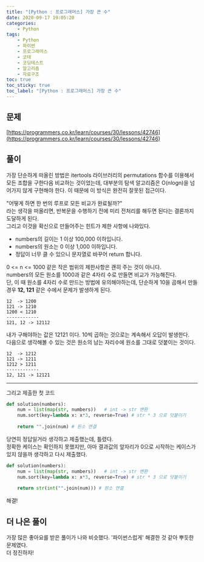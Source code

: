 ```yaml
---
title: "[Python : 프로그래머스] 가장 큰 수"
date: 2020-09-17 19:05:20
categories:
    - Python
tags:
    - Python
    - 파이썬
    - 프로그래머스
    - 코테
    - 코딩테스트
    - 알고리즘
    - 자료구조
toc: true
toc_sticky: true
toc_label: "[Python : 프로그래머스] 가장 큰 수"
---
```


## 문제
[https://programmers.co.kr/learn/courses/30/lessons/42746](https://programmers.co.kr/learn/courses/30/lessons/42746)

## 풀이
가장 단순하게 떠올린 방법은 itertools 라이브러리의 permutations 함수를 이용해서 
모든 조합을 구한다음 비교하는 것이었는데, 대부분의 탐색 알고리즘은 O(nlogn)을 넘어가지 않게 구현해야 한다. 이 때문에 이 방식은 완전히 잘못된 접근이다.  
  
"어떻게 하면 한 번의 루프로 모든 비교가 완료될까?"  
라는 생각을 떠올리면, 반복문을 수행하기 전에 미리 전처리를 해두면 된다는 결론까지 도달하게 된다.  
그리고 이것을 확신으로 만들어주는 힌트가 제한 사항에 나와있다.  
- numbers의 길이는 1 이상 100,000 이하입니다.
- numbers의 원소는 0 이상 1,000 이하입니다.
- 정답이 너무 클 수 있으니 문자열로 바꾸어 return 합니다.

0 <= n <= 1000 같은 작은 범위의 제한사항은 괜히 주는 것이 아니다.  
numbers의 모든 원소를 1000과 같은 4자리 수로 만들면 비교가 가능해진다.  
단, 이 때 원소를 4자리 수로 만드는 방법에 유의해야하는데, 단순하게 10을 곱해서 만들 경우 
**12, 121** 같은 수에서 문제가 발생하게 된다. 
```
12  -> 1200
121 -> 1210
1200 < 1210
------------
121, 12 -> 12112
```

내가 구해야하는 값은 12121 이다. 10씩 곱하는 것으로는 계속해서 오답이 발생한다.  
다음으로 생각해볼 수 있는 것은 원소의 남는 자리수에 원소를 그대로 덧붙이는 것이다.  

```
12  -> 1212
121 -> 1211
1212 > 1211
------------
12, 121 -> 12121
```
---
그리고 제출한 첫 코드
```python
def solution(numbers):
    num = list(map(str, numbers))   # int -> str 변환
    num.sort(key=lambda x: x*3, reverse=True) # str * 3 으로 덧붙이기
    
    return "".join(num) # 원소 연결
```
당연히 정답일거라 생각하고 제출했는데, 틀렸다.  
정확한 케이스는 확인하지 못했지만, 아마 결과값의 앞자리가 0으로 시작하는 케이스가 있지 않을까 생각하고 다시 제출했다.  
```python
def solution(numbers):
    num = list(map(str, numbers))   # int -> str 변환
    num.sort(key=lambda x: x*3, reverse=True) # str * 3 으로 덧붙이기
    
    return str(int("".join(num))) # 원소 연결
```
해결!
  
## 더 나은 풀이
가장 많은 좋아요를 받은 풀이가 나와 비슷했다. '파이썬스럽게' 해결한 것 같아 뿌듯한 문제였다.  
더 정진하자!  